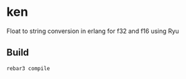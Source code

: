 ken
=====

Float to string conversion in erlang for f32 and f16 using Ryu

Build
-----

    rebar3 compile
